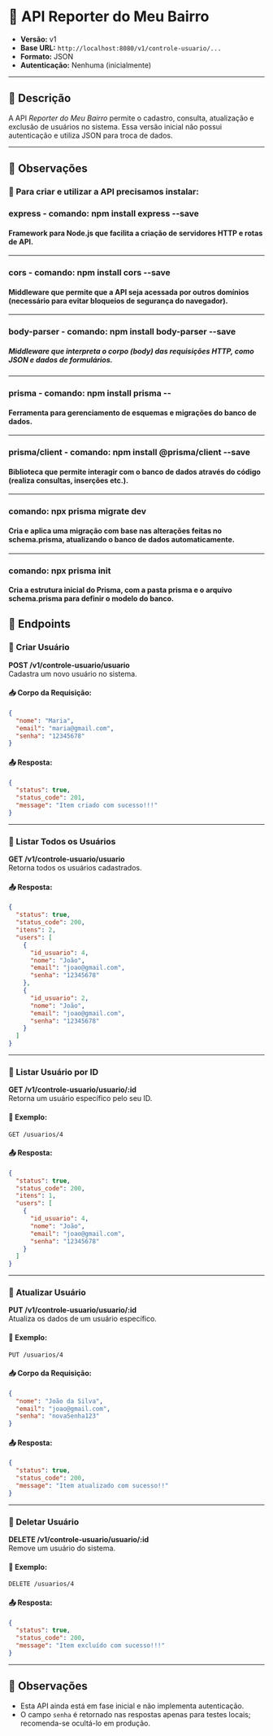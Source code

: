 # 📢 API Reporter do Meu Bairro

- **Versão:** v1  
- **Base URL:** `http://localhost:8080/v1/controle-usuario/...`  
- **Formato:** JSON  
- **Autenticação:** Nenhuma (inicialmente)

---

## 📝 Descrição

A API *Reporter do Meu Bairro* permite o cadastro, consulta, atualização e exclusão de usuários no sistema. Essa versão inicial não possui autenticação e utiliza JSON para troca de dados.

---

## 📎 Observações
### 🔹 Para criar e utilizar a API precisamos instalar:

### express - comando: npm install express --save
#### Framework para Node.js que facilita a criação de servidores HTTP e rotas de API.
----
### cors - comando: npm install cors --save
#### Middleware que permite que a API seja acessada por outros domínios (necessário para evitar bloqueios de segurança do navegador).
----
### body-parser - comando: npm install body-parser --save
##### Middleware que interpreta o corpo (body) das requisições HTTP, como JSON e dados de formulários.
----
### prisma - comando: npm install prisma --
#### Ferramenta para gerenciamento de esquemas e migrações do banco de dados.
----
### prisma/client - comando: npm install @prisma/client --save
#### Biblioteca que permite interagir com o banco de dados através do código (realiza consultas, inserções etc.).
----
### comando: npx prisma migrate dev
#### Cria e aplica uma migração com base nas alterações feitas no schema.prisma, atualizando o banco de dados automaticamente.
----
### comando: npx prisma init 
#### Cria a estrutura inicial do Prisma, com a pasta prisma e o arquivo schema.prisma para definir o modelo do banco.

## 📌 Endpoints

### 🔹 Criar Usuário

**POST /v1/controle-usuario/usuario**  
Cadastra um novo usuário no sistema.

#### 📥 Corpo da Requisição:
```json
{
  "nome": "Maria",
  "email": "maria@gmail.com",
  "senha": "12345678"
}
```

#### 📤 Resposta:
```json
{
  "status": true,
  "status_code": 201,
  "message": "Item criado com sucesso!!!"
}
```

---

### 🔹 Listar Todos os Usuários

**GET /v1/controle-usuario/usuario**  
Retorna todos os usuários cadastrados.

#### 📤 Resposta:
```json
{
  "status": true,
  "status_code": 200,
  "itens": 2,
  "users": [
    {
      "id_usuario": 4,
      "nome": "João",
      "email": "joao@gmail.com",
      "senha": "12345678"
    },
    {
      "id_usuario": 2,
      "nome": "João",
      "email": "joao@gmail.com",
      "senha": "12345678"
    }
  ]
}
```

---

### 🔹 Listar Usuário por ID

**GET /v1/controle-usuario/usuario/:id**  
Retorna um usuário específico pelo seu ID.

#### 📌 Exemplo:
`GET /usuarios/4`

#### 📤 Resposta:
```json
{
  "status": true,
  "status_code": 200,
  "itens": 1,
  "users": [
    {
      "id_usuario": 4,
      "nome": "João",
      "email": "joao@gmail.com",
      "senha": "12345678"
    }
  ]
}
```

---

### 🔹 Atualizar Usuário

**PUT /v1/controle-usuario/usuario/:id**  
Atualiza os dados de um usuário específico.

#### 📌 Exemplo:
`PUT /usuarios/4`

#### 📥 Corpo da Requisição:
```json
{
  "nome": "João da Silva",
  "email": "joao@gmail.com",
  "senha": "novaSenha123"
}
```

#### 📤 Resposta:
```json
{
  "status": true,
  "status_code": 200,
  "message": "Item atualizado com sucesso!!"
}
```

---

### 🔹 Deletar Usuário

**DELETE /v1/controle-usuario/usuario/:id**  
Remove um usuário do sistema.

#### 📌 Exemplo:
`DELETE /usuarios/4`

#### 📤 Resposta:
```json
{
  "status": true,
  "status_code": 200,
  "message": "Item excluído com sucesso!!!"
}
```

---

## 📎 Observações

- Esta API ainda está em fase inicial e não implementa autenticação.
- O campo `senha` é retornado nas respostas apenas para testes locais; recomenda-se ocultá-lo em produção.
